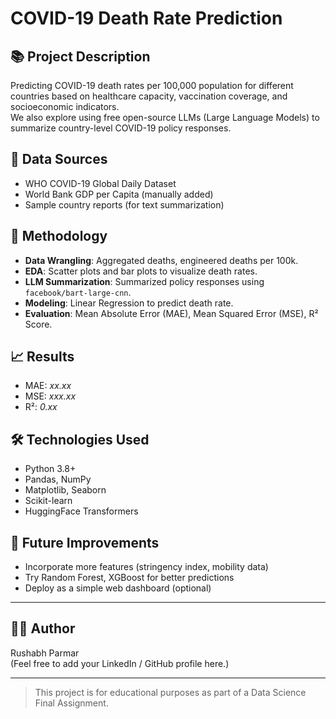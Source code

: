 # COVID-19 Death Rate Prediction

## 📚 Project Description
Predicting COVID-19 death rates per 100,000 population for different countries based on healthcare capacity, vaccination coverage, and socioeconomic indicators.  
We also explore using free open-source LLMs (Large Language Models) to summarize country-level COVID-19 policy responses.

## 📂 Data Sources
- WHO COVID-19 Global Daily Dataset
- World Bank GDP per Capita (manually added)
- Sample country reports (for text summarization)

## 🔧 Methodology
- **Data Wrangling**: Aggregated deaths, engineered deaths per 100k.
- **EDA**: Scatter plots and bar plots to visualize death rates.
- **LLM Summarization**: Summarized policy responses using `facebook/bart-large-cnn`.
- **Modeling**: Linear Regression to predict death rate.
- **Evaluation**: Mean Absolute Error (MAE), Mean Squared Error (MSE), R² Score.

## 📈 Results
- MAE: *xx.xx*
- MSE: *xxx.xx*
- R²: *0.xx*

## 🛠 Technologies Used
- Python 3.8+
- Pandas, NumPy
- Matplotlib, Seaborn
- Scikit-learn
- HuggingFace Transformers

## 🚀 Future Improvements
- Incorporate more features (stringency index, mobility data)
- Try Random Forest, XGBoost for better predictions
- Deploy as a simple web dashboard (optional)

---

## 👨‍💻 Author
Rushabh Parmar  
(Feel free to add your LinkedIn / GitHub profile here.)

---

> This project is for educational purposes as part of a Data Science Final Assignment.
